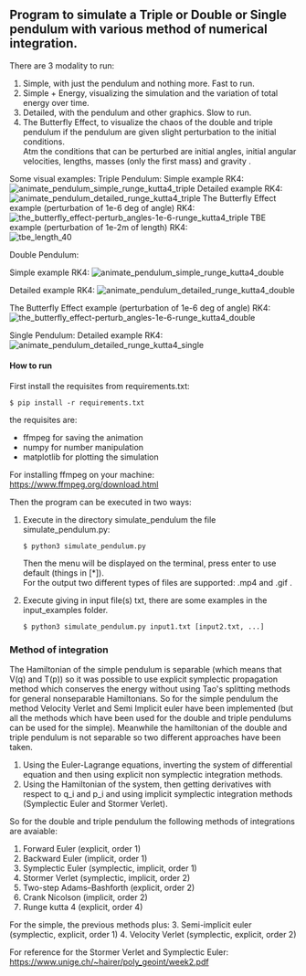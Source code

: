 ## **Program to simulate a Triple or Double or Single pendulum with various method of numerical integration.**   
There are 3 modality to run:   
1. Simple, with just the pendulum and nothing more. Fast to run.   
2. Simple + Energy, visualizing the simulation and the variation of total energy over time.     
3. Detailed, with the pendulum and other graphics. Slow to run.   
4. The Butterfly Effect, to visualize the chaos of the double and triple pendulum if the pendulum are given slight perturbation to the initial conditions.   
Atm the conditions that can be perturbed are initial angles, initial angular velocities, lengths, masses (only the first mass) and gravity .

Some visual examples:
Triple Pendulum:
Simple example RK4: ![animate_pendulum_simple_runge_kutta4_triple](https://user-images.githubusercontent.com/28791454/151343981-362260c2-08f7-4fc1-b5ce-454d76fcdae0.gif)
Detailed example RK4: ![animate_pendulum_detailed_runge_kutta4_triple](https://user-images.githubusercontent.com/28791454/151346162-3db437d2-b2b8-436e-9eda-5fb31c2b49a0.gif)
The Butterfly Effect example (perturbation of 1e-6 deg of angle) RK4: ![the_butterfly_effect-perturb_angles-1e-6-runge_kutta4_triple](https://user-images.githubusercontent.com/28791454/151345660-2e970dfc-baf7-490e-a4e0-a464400e9a20.gif)
TBE example (perturbation of 1e-2m of length) RK4:  
![tbe_length_40](https://user-images.githubusercontent.com/28791454/151368860-0bd1cf36-5c7e-4a28-8dc6-185bcc17cda3.gif)


Double Pendulum:

Simple example RK4: ![animate_pendulum_simple_runge_kutta4_double](https://user-images.githubusercontent.com/28791454/151352572-a687dc11-b931-4cf3-81bf-6491f6bce609.gif)

Detailed example RK4: ![animate_pendulum_detailed_runge_kutta4_double](https://user-images.githubusercontent.com/28791454/151353775-e38c26ec-9ee2-47c2-a050-f01057cd547d.gif)

The Butterfly Effect example (perturbation of 1e-6 deg of angle) RK4: ![the_butterfly_effect-perturb_angles-1e-6-runge_kutta4_double](https://user-images.githubusercontent.com/28791454/151354141-292f7a5e-0ef1-4693-a74f-46cfe2af706a.gif)



Single Pendulum:
Detailed example RK4: ![animate_pendulum_detailed_runge_kutta4_single](https://user-images.githubusercontent.com/28791454/151354608-5c673e02-3491-49a0-a6ce-2d56709c8625.gif) 


#### How to run

First install the requisites from requirements.txt: 
```
$ pip install -r requirements.txt 
```
the requisites are:
- ffmpeg for saving the animation
- numpy  for number manipulation
- matplotlib for plotting the simulation

For installing ffmpeg on your machine:
https://www.ffmpeg.org/download.html

Then the program can be executed in two ways:   
1. Execute in the directory simulate_pendulum the file simulate_pendulum.py:
    ```
    $ python3 simulate_pendulum.py
    ```
    Then the menu will be displayed on the terminal, press enter to use default (things in [*]).   
    For the output two different types of files are supported: .mp4 and .gif .   

2. Execute giving in input file(s) txt, there are some examples in the input_examples folder.
    ```
    $ python3 simulate_pendulum.py input1.txt [input2.txt, ...]
    ```
### Method of integration
The Hamiltonian of the simple pendulum is separable (which means that V(q) and T(p)) so it was possible to use explicit symplectic propagation method which conserves the energy without using Tao's splitting methods for general nonseparable Hamiltonians.
So for the simple pendulum the method Velocity Verlet and Semi Implicit euler have been implemented (but all the methods which have been used for the double and triple pendulums can be used for the simple).
Meanwhile the hamiltonian of the double and triple pendulum is not separable so two different approaches have been taken.
1. Using the Euler-Lagrange equations, inverting the system of differential equation and then using explicit non symplectic integration methods.  
2. Using the Hamiltonian of the system, then getting derivatives with respect to q_i and p_i and using implicit symplectic integration methods (Symplectic Euler and Stormer Verlet).

So for the double and triple pendulum the following methods of integrations are avaiable:
1. Forward Euler    (explicit, order 1)
2. Backward Euler   (implicit, order 1)
4. Symplectic Euler (symplectic, implicit, order 1)
5. Stormer Verlet   (symplectic, implicit, order 2)
7. Two-step Adams–Bashforth (explicit, order 2)
8. Crank Nicolson   (implicit, order 2)
9. Runge kutta 4    (explicit, order 4)

For the simple, the previous methods plus:
3. Semi-implicit euler (symplectic, explicit, order 1)
4. Velocity Verlet     (symplectic, explicit, order 2)


For reference for the Stormer Verlet and Symplectic Euler:
https://www.unige.ch/~hairer/poly_geoint/week2.pdf
